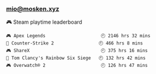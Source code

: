 ### mio@mosken.xyz
<!--
**NanamiMio/NanamiMio** is a ✨ _special_ ✨ repository because its `README.md` (this file) appears on your GitHub profile.

Here are some ideas to get you started:

- 🔭 I’m currently working on ...
- 🌱 I’m currently learning ...
- 👯 I’m looking to collaborate on ...
- 🤔 I’m looking for help with ...
- 💬 Ask me about ...
- 📫 How to reach me: ...
- 😄 Pronouns: ...
- ⚡ Fun fact: ...
-->

<!-- steam-box start -->
🎮 Steam playtime leaderboard
```text
🎮 Apex Legends                     🕘 2146 hrs 32 mins
🔫 Counter-Strike 2                 🕘 466 hrs 8 mins
🎮 ShareX                           🕘 375 hrs 16 mins
🔫 Tom Clancy's Rainbow Six Siege   🕘 132 hrs 42 mins
🎮 Overwatch® 2                     🕘 126 hrs 47 mins
```
<!-- Powered by https://github.com/YouEclipse/steam-box . -->
<!-- steam-box end -->
